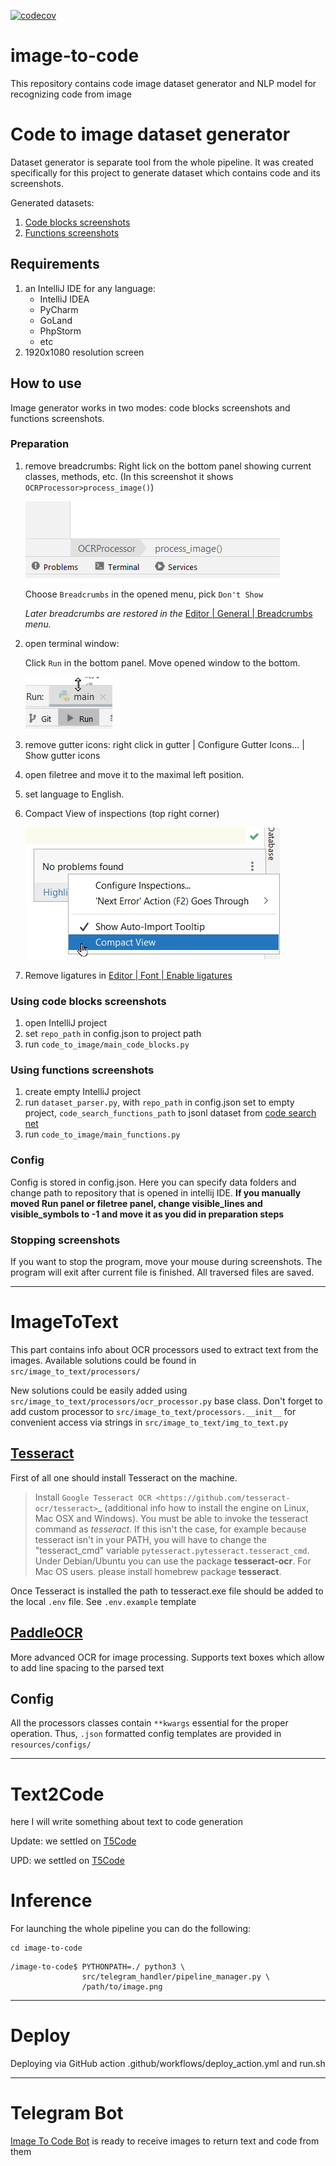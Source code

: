 [![codecov](https://codecov.io/gh/gudarikon/image-to-code/branch/master/graph/badge.svg?token=JP2U7KJIGV)](https://codecov.io/gh/gudarikon/image-to-code)

# image-to-code

This repository contains code image dataset generator and NLP model for recognizing code from image

# Code to image dataset generator


Dataset generator is separate tool from the whole pipeline. It was created specifically for this
project to generate dataset which contains code and its screenshots.

Generated datasets:

1. [Code blocks screenshots](https://www.kaggle.com/datasets/alexeykononov5041/java-code-screenshots)
2. [Functions screenshots](https://www.kaggle.com/datasets/alexeykononov5041/java-code-search-net-function-screenshots)

## Requirements

1. an IntelliJ IDE for any language:
    * IntelliJ IDEA
    * PyCharm
    * GoLand
    * PhpStorm
    * etc
2. 1920x1080 resolution screen

## How to use

Image generator works in two modes: code blocks screenshots and functions screenshots.

### Preparation

1. remove breadcrumbs:
   Right lick on the bottom panel showing current classes, methods, etc. (In this screenshot it
   shows `OCRProcessor>process_image()`)

   ![breadcrumbs.png](resources/images/breadcrumbs.png)

   Choose `Breadcrumbs` in the opened menu, pick `Don't Show`

   *Later breadcrumbs are restored in
   the* [Editor | General | Breadcrumbs](https://www.jetbrains.com/help/pycharm/settings-editor-breadcrumbs.html)
   *menu.*

2. open terminal window:

   Click `Run` in the bottom panel. Move opened window to the bottom.

   ![run.png](resources/images/run.png)

3. remove gutter icons: right click in gutter | Configure Gutter Icons... | Show gutter icons
4. open filetree and move it to the maximal left position.
5. set language to English.
6. Compact View of inspections (top right corner)

   ![inspections.png](resources/images/inspections.png)

7. Remove ligatures
   in [Editor | Font | Enable ligatures](https://www.jetbrains.com/webstorm/guide/tips/font-ligatures/)

### Using code blocks screenshots

1. open IntelliJ project
2. set `repo_path` in config.json to project path
3. run `code_to_image/main_code_blocks.py`

### Using functions screenshots

1. create empty IntelliJ project
2. run `dataset_parser.py`, with `repo_path` in config.json set to empty
   project, `code_search_functions_path` to jsonl dataset
   from [code search net](https://huggingface.co/datasets/code_search_net)
3. run `code_to_image/main_functions.py`

### Config

Config is stored in config.json. Here you can specify data folders and change path to repository
that is opened in intellij IDE. **If you manually moved Run panel or filetree panel, change
visible_lines and visible_symbols to -1 and move it as you did in preparation steps**

### Stopping screenshots

If you want to stop the program, move your mouse during screenshots. The program will exit after
current file is finished. All traversed files are saved.

________
# ImageToText

This part contains info about OCR processors used to extract text from the images.
Available solutions could be found in `src/image_to_text/processors/`

New solutions could be easily added using `src/image_to_text/processors/ocr_processor.py` base class. Don't forget to add custom processor to `src/image_to_text/processors.__init__` for convenient access via strings in `src/image_to_text/img_to_text.py `

## [Tesseract](https://github.com/tesseract-ocr/tesseract)


First of all one should install Tesseract on the machine.

> Install `Google Tesseract OCR <https://github.com/tesseract-ocr/tesseract>`_
  (additional info how to install the engine on Linux, Mac OSX and Windows).
  You must be able to invoke the tesseract command as *tesseract*. If this
  isn't the case, for example because tesseract isn't in your PATH, you will
  have to change the "tesseract_cmd" variable ``pytesseract.pytesseract.tesseract_cmd``.
  Under Debian/Ubuntu you can use the package **tesseract-ocr**.
  For Mac OS users. please install homebrew package **tesseract**.

Once Tesseract is installed the path to tesseract.exe file should be added to the local `.env` file. See `.env.example` template
  
## [PaddleOCR](https://github.com/PaddlePaddle/PaddleOCR)

More advanced OCR for image processing. Supports text boxes which allow to add line spacing to the parsed text

## Config

All the processors classes contain `**kwargs` essential for the proper operation. Thus, `.json` formatted config templates are provided in `resources/configs/` 


________
# Text2Code


here I will write something about text to code generation

Update: we settled on [T5Code](https://github.com/salesforce/CodeT5)

UPD: we settled on [T5Code](https://github.com/salesforce/CodeT5)

# Inference

For launching the whole pipeline you can do the following:

```shell
cd image-to-code
```

```shell
/image-to-code$ PYTHONPATH=./ python3 \
                src/telegram_handler/pipeline_manager.py \
                /path/to/image.png
```


________

# Deploy

Deploying via GitHub action .github/workflows/deploy_action.yml and run.sh

________
# Telegram Bot
[Image To Code Bot](https://t.me/image_to_code_bot)
is ready to receive images to return text and code from them
